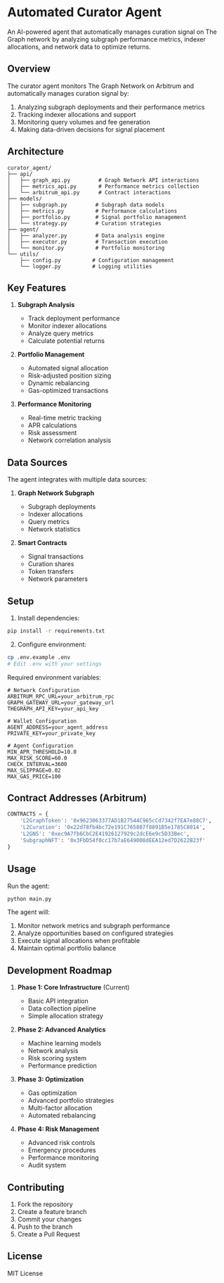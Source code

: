 # Automated Curator Agent

An AI-powered agent that automatically manages curation signal on The Graph network by analyzing subgraph performance metrics, indexer allocations, and network data to optimize returns.

## Overview

The curator agent monitors The Graph Network on Arbitrum and automatically manages curation signal by:
1. Analyzing subgraph deployments and their performance metrics
2. Tracking indexer allocations and support
3. Monitoring query volumes and fee generation
4. Making data-driven decisions for signal placement

## Architecture

```
curator_agent/
├── api/
│   ├── graph_api.py         # Graph Network API interactions
│   ├── metrics_api.py       # Performance metrics collection
│   └── arbitrum_api.py      # Contract interactions
├── models/
│   ├── subgraph.py         # Subgraph data models
│   ├── metrics.py          # Performance calculations
│   ├── portfolio.py        # Signal portfolio management
│   └── strategy.py         # Curation strategies
├── agent/
│   ├── analyzer.py         # Data analysis engine
│   ├── executor.py         # Transaction execution
│   └── monitor.py          # Portfolio monitoring
└── utils/
    ├── config.py          # Configuration management
    └── logger.py          # Logging utilities
```

## Key Features

1. **Subgraph Analysis**
   - Track deployment performance
   - Monitor indexer allocations
   - Analyze query metrics
   - Calculate potential returns

2. **Portfolio Management**
   - Automated signal allocation
   - Risk-adjusted position sizing
   - Dynamic rebalancing
   - Gas-optimized transactions

3. **Performance Monitoring**
   - Real-time metric tracking
   - APR calculations
   - Risk assessment
   - Network correlation analysis

## Data Sources

The agent integrates with multiple data sources:

1. **Graph Network Subgraph**
   - Subgraph deployments
   - Indexer allocations
   - Query metrics
   - Network statistics

2. **Smart Contracts**
   - Signal transactions
   - Curation shares
   - Token transfers
   - Network parameters

## Setup

1. Install dependencies:
```bash
pip install -r requirements.txt
```

2. Configure environment:
```bash
cp .env.example .env
# Edit .env with your settings
```

Required environment variables:
```env
# Network Configuration
ARBITRUM_RPC_URL=your_arbitrum_rpc
GRAPH_GATEWAY_URL=your_gateway_url
THEGRAPH_API_KEY=your_api_key

# Wallet Configuration
AGENT_ADDRESS=your_agent_address
PRIVATE_KEY=your_private_key

# Agent Configuration
MIN_APR_THRESHOLD=10.0
MAX_RISK_SCORE=60.0
CHECK_INTERVAL=3600
MAX_SLIPPAGE=0.02
MAX_GAS_PRICE=100
```

## Contract Addresses (Arbitrum)

```python
CONTRACTS = {
    'L2GraphToken': '0x9623063377AD1B27544C965cCd7342f7EA7e88C7',
    'L2Curation': '0x22d78fb4bc72e191C765807f8891B5e1785C8014',
    'L2GNS': '0xec9A7fb6CbC2E41926127929c2dcE6e9c5D33Bec',
    'SubgraphNFT': '0x3FbD54f0cc17b7aE649008dEEA12ed7D2622B23f'
}
```

## Usage

Run the agent:
```bash
python main.py
```

The agent will:
1. Monitor network metrics and subgraph performance
2. Analyze opportunities based on configured strategies
3. Execute signal allocations when profitable
4. Maintain optimal portfolio balance

## Development Roadmap

1. **Phase 1: Core Infrastructure** (Current)
   - Basic API integration
   - Data collection pipeline
   - Simple allocation strategy

2. **Phase 2: Advanced Analytics**
   - Machine learning models
   - Network analysis
   - Risk scoring system
   - Performance prediction

3. **Phase 3: Optimization**
   - Gas optimization
   - Advanced portfolio strategies
   - Multi-factor allocation
   - Automated rebalancing

4. **Phase 4: Risk Management**
   - Advanced risk controls
   - Emergency procedures
   - Performance monitoring
   - Audit system

## Contributing

1. Fork the repository
2. Create a feature branch
3. Commit your changes
4. Push to the branch
5. Create a Pull Request

## License

MIT License
